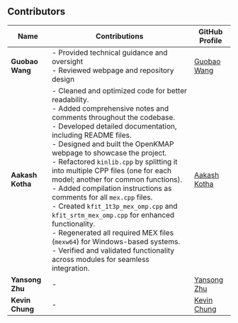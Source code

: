## Contributors

| Name           | Contributions                                | GitHub Profile                               |
|----------------|---------------------------------------------|---------------------------------------------|
| **Guobao Wang** | - Provided technical guidance and oversight<br>- Reviewed webpage and repository design | [Guobao Wang](https://github.com/guobaowang) |
| **Aakash Kotha** | - Cleaned and optimized code for better readability.<br>- Added comprehensive notes and comments throughout the codebase.<br>- Developed detailed documentation, including README files.<br>- Designed and built the OpenKMAP webpage to showcase the project.<br>- Refactored `kinlib.cpp` by splitting it into multiple CPP files (one for each model; another for common functions).<br>- Added compilation instructions as comments for all `mex.cpp` files.<br>- Created `kfit_1t3p_mex_omp.cpp` and `kfit_srtm_mex_omp.cpp` for enhanced functionality.<br>- Regenerated all required MEX files (`mexw64`) for Windows-based systems.<br>- Verified and validated functionality across modules for seamless integration. | [Aakash Kotha](https://github.com/AakashKotha) |
| **Yansong Zhu** | - | [Yansong Zhu](https://github.com/ysongz) |
| **Kevin Chung** | - | [Kevin Chung](https://github.com/kevinchung) |
